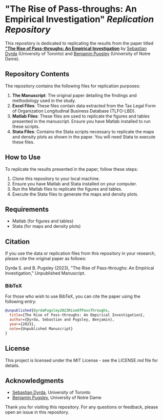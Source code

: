 # "The Rise of Pass-throughs: An Empirical Investigation" *Replication Repository*

This repository is dedicated to replicating the results from the paper titled **["The Rise of Pass-throughs: An Empirical Investigation]([https://www.dyrda.info/](https://www.dyrda.info/files/Dyrda_Pugsley_emplfo.pdf))** by [Sebastian Dyrda](https://www.dyrda.info/) (University of Toronto) and [Benjamin Pugsley](https://www.benjaminpugsley.com/) (University of Notre Dame).

## Repository Contents

The repository contains the following files for replication purposes:

1. **The Manuscript**: The original paper detailing the findings and methodology used in the study.
2. **Excel Files**: These files contain data extracted from the Tax Legal Form of Organization Longitudinal Business Database (TLFO-LBD).
3. **Matlab Files**: These files are used to replicate the figures and tables presented in the manuscript. Ensure you have Matlab installed to run these scripts.
4. **Stata Files**: Contains the Stata scripts necessary to replicate the maps and density plots as shown in the paper. You will need Stata to execute these files.

## How to Use

To replicate the results presented in the paper, follow these steps:

1. Clone this repository to your local machine.
2. Ensure you have Matlab and Stata installed on your computer.
3. Run the Matlab files to replicate the figures and tables.
4. Execute the Stata files to generate the maps and density plots.

## Requirements

- Matlab (for figures and tables)
- Stata (for maps and density plots)

## Citation

If you use the data or replication files from this repository in your research, please cite the original paper as follows:

Dyrda S. and B. Pugsley (2023), "The Rise of Pass-throughs: An Empirical Investigation," Unpublished Manuscript.

### BibTeX

For those who wish to use BibTeX, you can cite the paper using the following entry:

```bibtex
@unpublished{DyrdaPugsley2023RiseOfPassThroughs,
  title={The Rise of Pass-throughs: An Empirical Investigation},
  author={Dyrda, Sebastian and Pugsley, Benjamin},
  year={2023},
  note={Unpublished Manuscript}
}
```

## License

This project is licensed under the MIT License - see the LICENSE.md file for details.

## Acknowledgments

- [Sebastian Dyrda](https://www.dyrda.info/), University of Toronto
- [Benjamin Pugsley](https://www.benjaminpugsley.com/), University of Notre Dame

Thank you for visiting this repository. For any questions or feedback, please open an issue in this repository.
